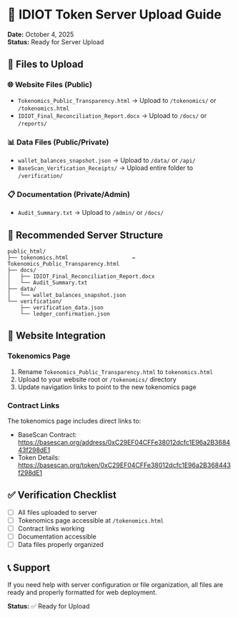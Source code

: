 # 🚀 IDIOT Token Server Upload Guide

**Date:** October 4, 2025  
**Status:** Ready for Server Upload

## 📁 Files to Upload

### 🌐 Website Files (Public)
- `Tokenomics_Public_Transparency.html` → Upload to `/tokenomics/` or `/tokenomics.html`
- `IDIOT_Final_Reconciliation_Report.docx` → Upload to `/docs/` or `/reports/`

### 📊 Data Files (Public/Private)
- `wallet_balances_snapshot.json` → Upload to `/data/` or `/api/`
- `BaseScan_Verification_Receipts/` → Upload entire folder to `/verification/`

### 📋 Documentation (Private/Admin)
- `Audit_Summary.txt` → Upload to `/admin/` or `/docs/`

## 🎯 Recommended Server Structure

```
public_html/
├── tokenomics.html                    ← Tokenomics_Public_Transparency.html
├── docs/
│   ├── IDIOT_Final_Reconciliation_Report.docx
│   └── Audit_Summary.txt
├── data/
│   └── wallet_balances_snapshot.json
└── verification/
    ├── verification_data.json
    └── ledger_confirmation.json
```

## 🔗 Website Integration

### Tokenomics Page
1. Rename `Tokenomics_Public_Transparency.html` to `tokenomics.html`
2. Upload to your website root or `/tokenomics/` directory
3. Update navigation links to point to the new tokenomics page

### Contract Links
The tokenomics page includes direct links to:
- BaseScan Contract: https://basescan.org/address/0xC29EF04CFFe38012dcfc1E96a2B368443f298dE1
- Token Details: https://basescan.org/token/0xC29EF04CFFe38012dcfc1E96a2B368443f298dE1

## ✅ Verification Checklist

- [ ] All files uploaded to server
- [ ] Tokenomics page accessible at `/tokenomics.html`
- [ ] Contract links working
- [ ] Documentation accessible
- [ ] Data files properly organized

## 📞 Support

If you need help with server configuration or file organization, all files are ready and properly formatted for web deployment.

**Status:** ✅ Ready for Upload

